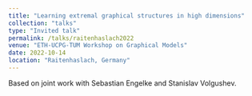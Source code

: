 ```yaml
---
title: "Learning extremal graphical structures in high dimensions"
collection: "talks"
type: "Invited talk"
permalink: /talks/raitenhaslach2022
venue: "ETH-UCPG-TUM Workshop on Graphical Models"
date: 2022-10-14
location: "Raitenhaslach, Germany"
---
```


Based on joint work with Sebastian Engelke and Stanislav Volgushev.
<!-- See the [slides](https://mic-lalancette.github.io/files/slides_EVA21.pdf). --->
